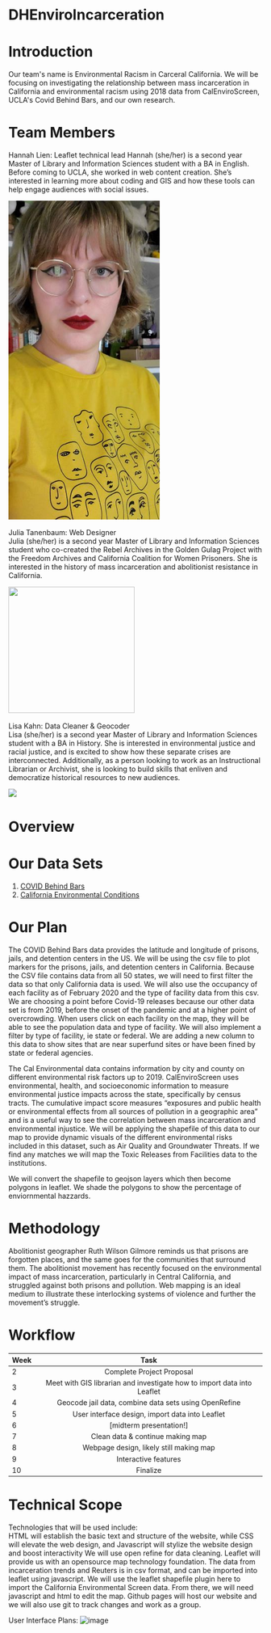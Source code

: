 # DHEnviroIncarceration

# Introduction
Our team's name is Environmental Racism in Carceral California. We will be focusing on investigating the relationship between mass incarceration in California and environmental racism using 2018 data from CalEnviroScreen,  UCLA's Covid Behind Bars, and our own research. 

# Team Members
Hannah Lien: Leaflet technical lead
Hannah (she/her) is a second year Master of Library and Information Sciences student with a BA in English. Before coming to UCLA, she worked in web content creation. She’s interested in learning more about coding and GIS and how these tools can help engage audiences with social issues.

<img src="https://raw.githubusercontent.com/hanarama/DH151/main/Photos/Hannah_Pic.jpg">

Julia Tanenbaum: Web Designer  
Julia (she/her) is a second year Master of Library and Information Sciences student who co-created the Rebel Archives in the Golden Gulag Project with the Freedom Archives and California Coalition for Women Prisoners. She is interested in the history of mass incarceration and abolitionist resistance in California.

<img src="https://user-images.githubusercontent.com/81833154/114326099-f72d5c00-9ae7-11eb-9810-108288df69e2.png"  width="250" height="250">


Lisa Kahn: Data Cleaner & Geocoder  
Lisa (she/her) is a second year Master of Library and Information Sciences student with a BA in History. She is interested in environmental justice and racial justice, and is excited to show how these separate crises are interconnected. Additionally, as a person looking to work as an Instructional Librarian or Archivist, she is looking to build skills that enliven and democratize historical resources to new audiences. 

<img src="https://scontent.xx.fbcdn.net/v/t1.15752-0/p403x403/126133095_374132144011379_6891948301111871349_n.jpg?_nc_cat=103&ccb=1-3&_nc_sid=f79d6e&_nc_ohc=E1dS_NpcLyoAX8lm7Qf&_nc_ad=z-m&_nc_cid=0&_nc_ht=scontent.xx&tp=6&oh=ef0a5eca1209e8ae83d222b0771628d0&oe=6098B545">

# Overview
# Our Data Sets
1. [COVID Behind Bars](https://docs.google.com/spreadsheets/d/1X6uJkXXS-O6eePLxw2e4JeRtM41uPZ2eRcOA_HkPVTk/edit#gid=1197647409)
2. [California Environmental Conditions](https://data.ca.gov/dataset/calenviroscreen-3-0-results)

# Our Plan 
The COVID Behind Bars data provides the latitude and longitude of prisons, jails, and detention centers in the US. We will be using the csv file to plot markers 
for the prisons, jails, and detention centers in California. Because the CSV file contains data from all 50 states, we will need to first filter the data so that only California data is used. We will also use the occupancy of each facility as of February 2020 and the type of facility data from this csv. We are choosing a point before Covid-19 releases because our other data set is from 2019, before the onset of the pandemic and at a higher point of overcrowding. When users click on each facility on the map, they will be able to see the population data and type of facility. We will also implement a filter by type of facility, ie state or federal. We are adding a new column to this data to show sites that are near superfund sites or have been fined by state or federal agencies. 

The Cal Environmental data contains information by city and county on different environmental risk factors up to 2019. CalEnviroScreen uses environmental, health, and socioeconomic information to measure environmental justice impacts across the state, specifically by census tracts. The cumulative impact score measures “exposures and public health or environmental effects from all sources of pollution in a geographic area” and is a useful way to see the correlation between mass incarceration and environmental injustice. We will be applying the shapefile of this data to our map to provide dynamic visuals of the different environmental risks included in this dataset, such as Air Quality and Groundwater Threats. If we find any matches we will map the Toxic Releases from Facilities data to the institutions. 

We will convert the shapefile to geojson layers which then become polygons in leaflet. We shade the polygons to show the percentage of enviornmental hazzards. 
# Methodology
Abolitionist geographer Ruth Wilson Gilmore reminds us that prisons are forgotten places, and the same goes for the communities that surround them. The abolitionist movement has recently focused on the environmental impact of mass incarceration, particularly in Central California, and struggled against both prisons and pollution. Web mapping is an ideal medium to illustrate these interlocking systems of violence and further the movement’s struggle.

# Workflow
| Week       | Task     |
| :------------- | :----------: |
|  2 | Complete Project Proposal   |
| 3   | Meet with GIS librarian and investigate how to import data into Leaflet |
| 4 | Geocode jail data, combine data sets using OpenRefine |
| 5 | User interface design, import data into Leaflet |
| 6 | [midterm presentation!] |
| 7 | Clean data & continue making map |
| 8 | Webpage design, likely still making map |
| 9 | Interactive features |
| 10 | Finalize |

# Technical Scope
Technologies that will be used include:  
HTML will establish the basic text and structure of the website, while CSS will elevate the web design, and Javascript will stylize the website design and boost interactivity
We will use open refine for data cleaning. 
Leaflet will provide us with an opensource map technology foundation. The data from incarceration trends and Reuters is in csv format, and can be imported into leaflet using javascript. We will use the leaflet shapefile plugin here to import the California Environmental Screen data. From there, we will need javascript and html to edit the map. 
Github pages will host our website and we will also use git to track changes and work as a group. 

User Interface Plans:
![image](https://user-images.githubusercontent.com/63215658/116908164-6e41a600-abf7-11eb-8ad6-d6a05ffeca88.png)
